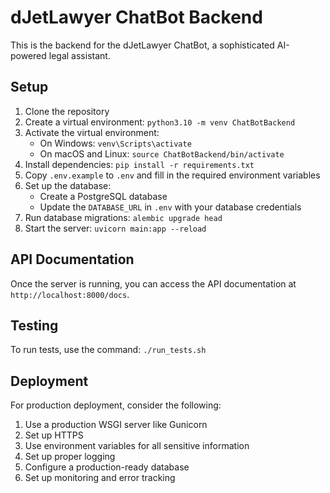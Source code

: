 # dJetLawyer ChatBot Backend

This is the backend for the dJetLawyer ChatBot, a sophisticated AI-powered legal assistant.

## Setup

1. Clone the repository
2. Create a virtual environment: `python3.10 -m venv ChatBotBackend`
3. Activate the virtual environment:
   - On Windows: `venv\Scripts\activate`
   - On macOS and Linux: `source ChatBotBackend/bin/activate`
4. Install dependencies: `pip install -r requirements.txt`
5. Copy `.env.example` to `.env` and fill in the required environment variables
6. Set up the database:
   - Create a PostgreSQL database
   - Update the `DATABASE_URL` in `.env` with your database credentials
7. Run database migrations: `alembic upgrade head`
8. Start the server: `uvicorn main:app --reload`

## API Documentation

Once the server is running, you can access the API documentation at `http://localhost:8000/docs`.

## Testing

To run tests, use the command: `./run_tests.sh`

## Deployment

For production deployment, consider the following:

1. Use a production WSGI server like Gunicorn
2. Set up HTTPS
3. Use environment variables for all sensitive information
4. Set up proper logging
5. Configure a production-ready database
6. Set up monitoring and error tracking
